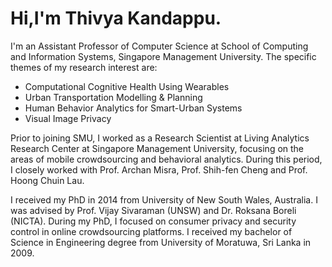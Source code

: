 # Hi,I'm Thivya Kandappu.

I'm an Assistant Professor of Computer Science at School of Computing and Information Systems, Singapore Management University. The specific themes of my research interest are:
<ul>
  <li>Computational Cognitive Health Using Wearables</li>
  <li>Urban Transportation Modelling & Planning</li>
  <li>Human Behavior Analytics for Smart-Urban Systems</li>
  <li>Visual Image Privacy</li>
</ul>


Prior to joining SMU, I worked as a Research Scientist at Living Analytics Research Center at Singapore Management University, focusing on the areas of mobile crowdsourcing and behavioral analytics. During this period, I closely worked with Prof. Archan Misra, Prof. Shih-fen Cheng and Prof. Hoong Chuin Lau.

I received my PhD in 2014 from University of New South Wales, Australia. I was advised by Prof. Vijay Sivaraman (UNSW) and Dr. Roksana Boreli (NICTA). During my PhD, I focused on consumer privacy and security control in online crowdsourcing platforms. I received my bachelor of Science in Engineering degree from University of Moratuwa, Sri Lanka in 2009. 
